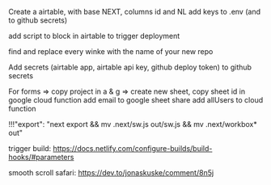 Create a airtable, with base NEXT, columns id and NL
add keys to .env (and to github secrets)

add script to block in airtable to trigger deployment

find and replace every winke with the name of your new repo

Add secrets (airtable app, airtable api key, github deploy token) to github secrets

For forms =>
copy project in a & g =>
create new sheet,
copy sheet id in google cloud function
add email to google sheet share
add allUsers to cloud function

!!!"export": "next export && mv .next/sw.js out/sw.js && mv .next/workbox\* out"

trigger build:
https://docs.netlify.com/configure-builds/build-hooks/#parameters

smooth scroll safari:
https://dev.to/jonaskuske/comment/8n5j
